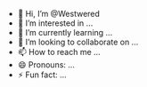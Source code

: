 - 👋 Hi, I’m @Westwered
- 👀 I’m interested in ...
- 🌱 I’m currently learning ...
- 💞️ I’m looking to collaborate on ...
- 📫 How to reach me ...
- 😄 Pronouns: ...
- ⚡ Fun fact: ...

<!---
Westwered/Westwered is a ✨ special ✨ repository because its `README.md` (this file) appears on your GitHub profile.
You can click the Preview link to take a look at your changes.
--->
